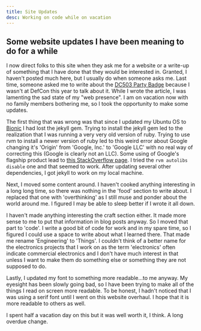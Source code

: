 ```yaml
---
title: Site Updates
desc: Working on code while on vacation
---
```


## Some website updates I have been meaning to do for a while

I now direct folks to this site when they ask me for a website or a write-up of something that I have done that they would be interested in. Granted, I haven't posted much here, but I usually do when someone asks me. Last time, someone asked me to write about the [DC503 Party Badge](http://nishakm.github.io/things/dc503banglet/) because I wasn't at DefCon this year to talk about it. While I wrote the article, I was lamenting the sad state of my "web presence". I am on vacation now with no family members bothering me, so I took the opportunity to make some updates.

The first thing that was wrong was that since I updated my Ubuntu OS to [Bionic](http://releases.ubuntu.com/18.04.1/) I had lost the jekyll gem. Trying to install the jekyll gem led to the realization that I was running a very very old version of ruby. Trying to use rvm to install a newer version of ruby led to this weird error about Google changing it's 'Origin' from 'Google, Inc.' to 'Google LLC' with no real way of correcting this (Google is clearly not an LLC). Some using of Google's flagship product lead to [this StackOverflow page](https://stackoverflow.com/questions/23650992/ruby-rvm-apt-get-update-error). I tried the `rvm autolibs disable` one and that seemed to work. After updating several other dependencies, I got jekyll to work on my local machine.

Next, I moved some content around. I haven't cooked anything interesting in a long long time, so there was nothing in the 'food' section to write about. I replaced that one with 'overthinking' as I still muse and ponder about the world around me. I figured I may be able to sleep better if I wrote it all down.

I haven't made anything interesting the craft section either. It made more sense to me to put that information in blog posts anyway. So I moved that part to 'code'. I write a good bit of code for work and in my spare time, so I figured I could use a space to write about what I learned there. That made me rename 'Engineering' to 'Things'. I couldn't think of a better name for the electronics projects that I work on as the term 'electronics' often indicate commercial electronics and I don't have much interest in that unless I want to make them do something else or something they are not supposed to do.

Lastly, I updated my font to something more readable...to me anyway. My eyesight has been slowly going bad, so I have been trying to make all of the things I read on screen more readable. To be honest, I hadn't noticed that I was using a serif font until I went on this website overhaul. I hope that it is more readable to others as well.

I spent half a vacation day on this but it was well worth it, I think. A long overdue change.
